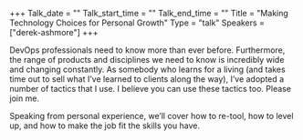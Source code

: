 +++
Talk_date = ""
Talk_start_time = ""
Talk_end_time = ""
Title = "Making Technology Choices for Personal Growth"
Type = "talk"
Speakers = ["derek-ashmore"]
+++

DevOps professionals need to know more than ever before. Furthermore, the range of products and disciplines we need to know is incredibly wide and changing constantly. As somebody who learns for a living (and takes time out to sell what I’ve learned to clients along the way), I’ve adopted a number of tactics that I use. I believe you can use these tactics too. Please join me.

Speaking from personal experience, we’ll cover how to re-tool, how to level up, and how to make the job fit the skills you have.